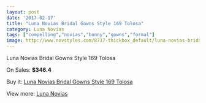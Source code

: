 ```yaml
---
layout: post
date: '2017-02-17'
title: "Luna Novias Bridal Gowns Style 169 Tolosa"
category: Luna Novias
tags: ["compelling","novias","bonny","gowns","formal"]
image: http://www.novstyles.com/8717-thickbox_default/luna-novias-bridal-gowns-style-169-tolosa.jpg
---
```

Luna Novias Bridal Gowns Style 169 Tolosa

On Sales: **$346.4**
<a href="https://www.novstyles.com/en/luna-novias/6047-luna-novias-bridal-gowns-style-169-tolosa.html"><amp-img layout="responsive" width="600" height="600" src="//www.novstyles.com/8717-thickbox_default/luna-novias-bridal-gowns-style-169-tolosa.jpg" alt="Luna Novias Bridal Gowns Style 169 Tolosa 0" /></a>

Buy it: [Luna Novias Bridal Gowns Style 169 Tolosa](https://www.novstyles.com/en/luna-novias/6047-luna-novias-bridal-gowns-style-169-tolosa.html "Luna Novias Bridal Gowns Style 169 Tolosa")

View more: [Luna Novias](https://www.novstyles.com/en/41-luna-novias "Luna Novias")